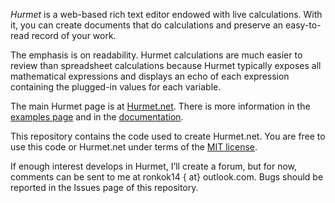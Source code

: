 *Hurmet* is a web-based rich text editor endowed with live calculations. With it, you can create documents that do calculations and preserve an easy-to-read record of your work.

The emphasis is on readability. Hurmet calculations are much easier to review than spreadsheet calculations because Hurmet typically exposes all mathematical expressions and displays an echo of each expression containing the plugged-in values for each variable.

The main Hurmet page is at [Hurmet.net](https://hurmet.net/ "Hurmet.net"). There is more information in the [examples page](https://hurmet.net/examples.html "Examples") and in the [documentation](https://hurmet.net/docs/en/manual.html "documentation").

This repository contains the code used to create Hurmet.net. You are free to use this code or Hurmet.net under terms of the [MIT license](https://opensource.org/licenses/MIT/ "MIT license").

If enough interest develops in Hurmet, I’ll create a forum, but for now, comments can be sent to me at ronkok14 { at} outlook.com. Bugs should be reported in the Issues page of this repository.